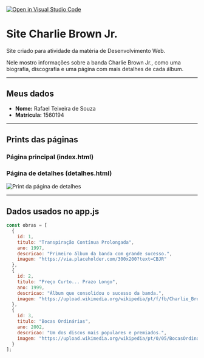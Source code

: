 [![Open in Visual Studio Code](https://classroom.github.com/assets/open-in-vscode-2e0aaae1b6195c2367325f4f02e2d04e9abb55f0b24a779b69b11b9e10269abc.svg)](https://classroom.github.com/online_ide?assignment_repo_id=20903862&assignment_repo_type=AssignmentRepo)
# Site Charlie Brown Jr.

Site criado para atividade da matéria de Desenvolvimento Web.

Nele mostro informações sobre a banda Charlie Brown Jr., como uma biografia, discografia e uma página com mais detalhes de cada álbum.

---

## Meus dados

- **Nome:** Rafael Teixeira de Souza
- **Matrícula:** 1560194

---

## Prints das páginas

### Página principal (index.html)



### Página de detalhes (detalhes.html)

![Print da página de detalhes](./prints/detalhes.png)

---

## Dados usados no app.js

```js
const obras = [
  {
    id: 1,
    titulo: "Transpiração Contínua Prolongada",
    ano: 1997,
    descricao: "Primeiro álbum da banda com grande sucesso.",
    imagem: "https://via.placeholder.com/300x200?text=CBJR"
  },
  {
    id: 2,
    titulo: "Preço Curto... Prazo Longo",
    ano: 1999,
    descricao: "Álbum que consolidou o sucesso da banda.",
    imagem: "https://upload.wikimedia.org/wikipedia/pt/f/fb/Charlie_Brown_Jr._Pre%C3%A7o_Curto_Prazo_Longo.jpg"
  },
  {
    id: 3,
    titulo: "Bocas Ordinárias",
    ano: 2002,
    descricao: "Um dos discos mais populares e premiados.",
    imagem: "https://upload.wikimedia.org/wikipedia/pt/0/05/BocasOrdinarias.jpg"
  }
];
